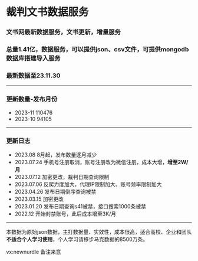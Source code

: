 # 裁判文书数据服务

### 文书网最新数据服务，文书更新，增量服务
### 总量1.41亿，数据服务，可以提供json、csv文件，可提供mongodb数据库搭建导入服务
### 最新数据至23.11.30


---
### 更新数量-发布月份

* 2023-11 110476
* 2023-10 94105
---
### 更新日志

* 2023.08 8月起，发布数量逐月减少
* 2023.07.24 手机号注册取消，账号注册改为微信注册，成本大增，<strong>增至2W/月</strong>
* 2023.07.12 加密更改，裁判日期查询限制
* 2023.07.06 反爬力度加大，代理IP限制加大、账号频率限制加大
* 2023.04.26 发布日期倒序查询被禁
* 2023.03.15 加密更改
* 2023.01.20 发布日期查询s41被禁，接口搜索1000条被禁
* 2022.12 开始封禁账号，此后成本增至3K/月
---

本数据为原始json数据，主打数据量、实效性，成本很高，适合高校、企业和团队
<strong>不适合个人学习使用</strong>，个人学习请移步马克数据的8500万条。

vx:newnurdle 备注来意
